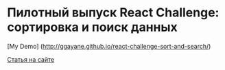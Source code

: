 # Пилотный выпуск React Challenge: сортировка и поиск данных
[My Demo] (http://ggayane.github.io/react-challenge-sort-and-search/)


[Статья на сайте](http://jsraccoon.ru/react-challenge-sort-and-search)
